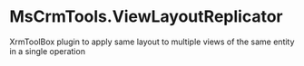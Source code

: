 # MsCrmTools.ViewLayoutReplicator
XrmToolBox plugin to apply same layout to multiple views of the same entity in a single operation

